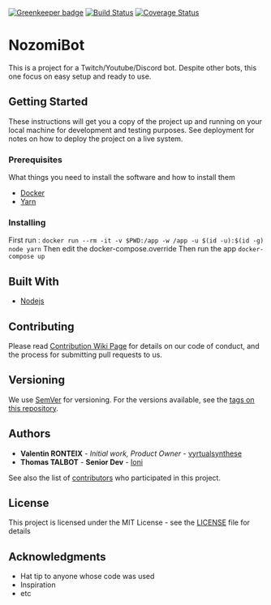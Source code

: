 [![Greenkeeper badge](https://badges.greenkeeper.io/vyrtualsynthese/nozomiBot.svg)](https://greenkeeper.io/) [![Build Status](https://travis-ci.org/vyrtualsynthese/nozomiBot.svg?branch=master)](https://travis-ci.org/vyrtualsynthese/nozomiBot) [![Coverage Status](https://coveralls.io/repos/github/vyrtualsynthese/nozomiBot/badge.svg?branch=master)](https://coveralls.io/github/vyrtualsynthese/nozomiBot?branch=master)

# NozomiBot

This is a project for a Twitch/Youtube/Discord bot. Despite other bots, this one focus on easy setup and ready to use.

## Getting Started

These instructions will get you a copy of the project up and running on your local machine for development and testing purposes. See deployment for notes on how to deploy the project on a live system.

### Prerequisites

What things you need to install the software and how to install them

* [Docker](https://docs.docker.com/install/)
* [Yarn](https://yarnpkg.com/lang/en/docs/install/)

### Installing

First run : `docker run --rm -it -v $PWD:/app -w /app -u $(id -u):$(id -g) node yarn`
Then edit the docker-compose.override
Then run the app `docker-compose up`
## Built With

* [Nodejs](https://nodejs.org/en/)

## Contributing

Please read [Contribution Wiki Page](https://github.com/vyrtualsynthese/nozomiBot/wiki/Contributor-Guide) for details on our code of conduct, and the process for submitting pull requests to us.

## Versioning

We use [SemVer](http://semver.org/) for versioning. For the versions available, see the [tags on this repository](https://github.com/your/project/tags). 

## Authors

* **Valentin RONTEIX** - *Initial work, Product Owner* - [vyrtualsynthese](https://github.com/vyrtualsynthese)
* **Thomas TALBOT** - **Senior Dev** - [Ioni](https://github.com/Ioni14)

See also the list of [contributors](https://github.com/vyrtualsynthese/nozomiBot/graphs/contributors) who participated in this project.

## License

This project is licensed under the MIT License - see the [LICENSE](LICENSE) file for details

## Acknowledgments

* Hat tip to anyone whose code was used
* Inspiration
* etc
